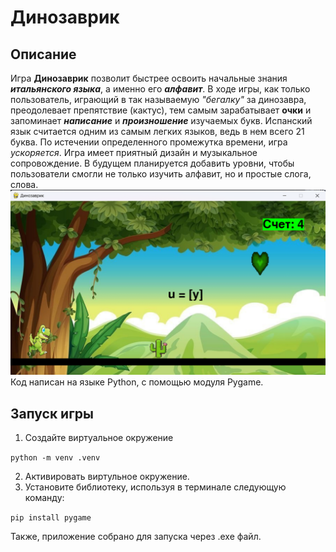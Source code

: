 # Динозаврик
## Описание
Игра **Динозаврик** позволит быстрее освоить начальные знания ***итальянского языка***, а именно его ***алфавит***.
В ходе игры, как только пользователь, играющий в так называемую *"бегалку"* за динозавра, преодолевает препятствие (кактус),
тем самым зарабатывает **очки** и запоминает ***написание*** и ***произношение*** изучаемых букв.
Испанский язык считается одним из самым легких языков, ведь в нем всего 21 буква.
По истечении определенного промежутка времени, игра *ускоряется*.
Игра имеет приятный дизайн и музыкальное сопровождение. В будущем планируется добавить уровни, чтобы пользователи смогли не только изучить алфавит, но и простые слога, слова.
![img.png](img.png)
Код написан на языке Python, с помощью модуля Pygame.
## Запуск игры
1. Создайте виртуальное окружение

```python -m venv .venv```

2. Активировать виртульное окружение.
3. Установите библиотеку, используя в терминале следующую команду:

```pip install pygame```

Также, приложение собрано для запуска через .exe файл.